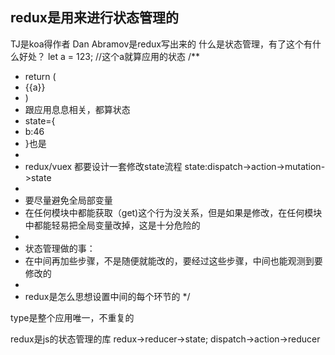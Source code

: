 ## redux是用来进行状态管理的
TJ是koa得作者
Dan Abramov是redux写出来的
什么是状态管理，有了这个有什么好处？
let a = 123;
//这个a就算应用的状态
/**
 * return (
 * <div>{{a}}</>
 * )
 * 跟应用息息相关，都算状态
 * state={
 * b:46
 * }也是
 * 
 * redux/vuex 都要设计一套修改state流程 state:dispatch->action->mutation->state
 * 
 * 要尽量避免全局部变量
 * 在任何模块中都能获取（get)这个行为没关系，但是如果是修改，在任何模块中都能轻易把全局变量改掉，这是十分危险的
 * 
 * 状态管理做的事：
 * 在中间再加些步骤，不是随便就能改的，要经过这些步骤，中间也能观测到要修改的
 * 
 * redux是怎么思想设置中间的每个环节的
 */

type是整个应用唯一，不重复的

redux是js的状态管理的库
redux->reducer->state;
dispatch->action->reducer
